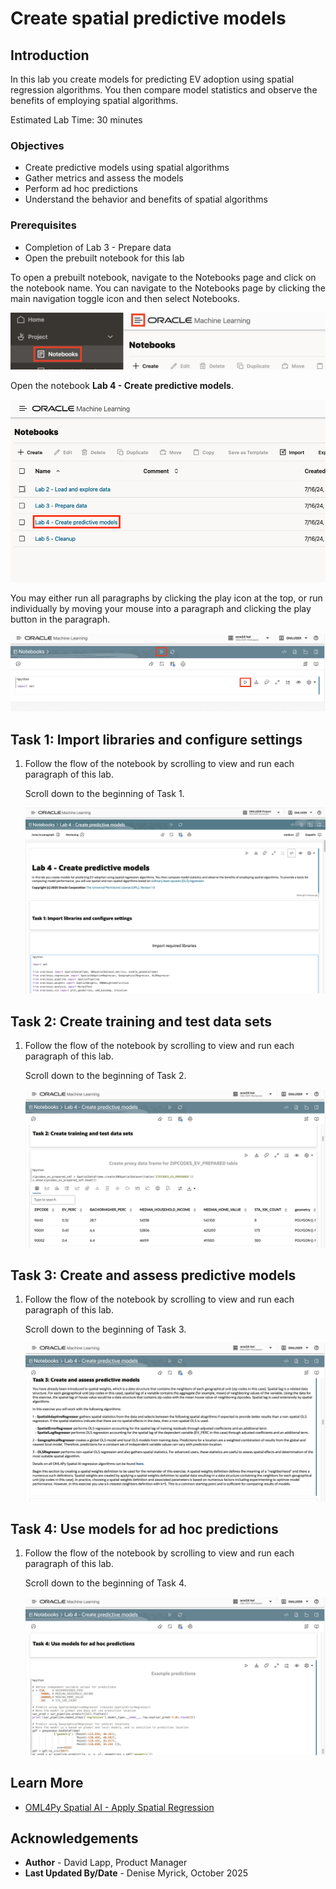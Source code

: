 # Create spatial predictive models

## Introduction

In this lab you create models for predicting EV adoption using spatial regression algorithms.  You then compare model statistics and observe the benefits of employing spatial algorithms.

Estimated Lab Time: 30 minutes

### Objectives

* Create predictive models using spatial algorithms
* Gather metrics and assess the models
* Perform ad hoc predictions
* Understand the behavior and benefits of spatial algorithms 

### Prerequisites

* Completion of Lab 3 - Prepare data
* Open the prebuilt notebook for this lab

To open a prebuilt notebook, navigate to the Notebooks page and click on the notebook name. You can navigate to the Notebooks page by clicking the main navigation toggle icon and then select Notebooks.

   ![Navigate to Notebooks page](images/notebooks-nav.png)

Open the notebook **Lab 4 - Create predictive models**.

   ![Navigate to Notebooks page](images/lab-4-notebook.png)

You may either run all paragraphs by clicking the play icon at the top, or run individually by moving your mouse into a paragraph and clicking the play button in the paragraph.

   ![Run options](images/run-options.png)   

## Task 1: Import libraries and configure settings

1. Follow the flow of the notebook by scrolling to view and run each paragraph of this lab.

   Scroll down to the beginning of Task 1.

   ![Lab 4 Task 1](images/lab4-task1-v2.png)  

## Task 2: Create training and test data sets

1. Follow the flow of the notebook by scrolling to view and run each paragraph of this lab.

   Scroll down to the beginning of Task 2.

   ![Lab 4 Task 2](images/lab4-task2.png)  

## Task 3: Create and assess predictive models

1. Follow the flow of the notebook by scrolling to view and run each paragraph of this lab.

   Scroll down to the beginning of Task 3.

   ![Lab 4 Task 3](images/lab4-task3.png)  

## Task 4: Use models for ad hoc predictions

1. Follow the flow of the notebook by scrolling to view and run each paragraph of this lab.

   Scroll down to the beginning of Task 4.

   ![Lab 4 Task 4](images/lab4-task4.png)  

## Learn More

* [OML4Py Spatial AI - Apply Spatial Regression](https://docs.oracle.com/en/cloud/paas/autonomous-database/serverless/cspai/apply-spatial-regression1.html)

## Acknowledgements

* **Author** - David Lapp, Product Manager
* **Last Updated By/Date**  - Denise Myrick, October 2025
